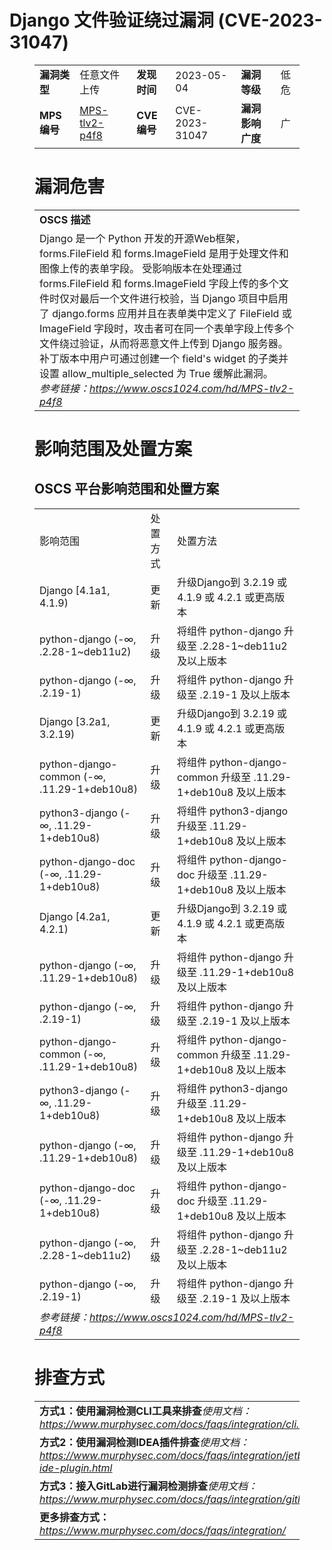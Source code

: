 # Django 文件验证绕过漏洞 (CVE-2023-31047)
<figure class="wp-block-table">
    <table>
        <tbody>
        <tr>
            <td><strong>漏洞类型</strong></td>
            <td>任意文件上传</td>
            <td><strong>发现时间</strong></td>
            <td>2023-05-04</td>
            <td><strong>漏洞等级</strong></td>
            <td>低危</td>
        </tr>
        <tr>
            <td><strong>MPS编号</strong></td>
            <td><a href="https://www.oscs1024.com/hd/MPS-tlv2-p4f8">MPS-tlv2-p4f8</a></td>
            <td><strong>CVE编号</strong></td>
            <td>CVE-2023-31047</td>
            <td><strong>漏洞影响广度</strong></td>
            <td>广</td>
        </tr>
        </tbody>
    </table>
</figure>


<figure class="wp-block-table">
    <h1 class="wp-block-heading">漏洞危害</h1>
    <table>
        <tbody>
        <tr>
            <td><strong>OSCS 描述</strong></td>
        </tr>
        <tr>
            <td>Django 是一个 Python 开发的开源Web框架，forms.FileField 和 forms.ImageField 是用于处理文件和图像上传的表单字段。
受影响版本在处理通过 forms.FileField 和 forms.ImageField 字段上传的多个文件时仅对最后一个文件进行校验，当 Django 项目中启用了 django.forms 应用并且在表单类中定义了 FileField 或 ImageField 字段时，攻击者可在同一个表单字段上传多个文件绕过验证，从而将恶意文件上传到 Django 服务器。补丁版本中用户可通过创建一个 field's widget  的子类并设置 allow_multiple_selected 为 True 缓解此漏洞。<br><em>参考链接：<a
                    href="https://www.oscs1024.com/hd/MPS-tlv2-p4f8">https://www.oscs1024.com/hd/MPS-tlv2-p4f8</a></em>
            </td>
        </tr>
        </tbody>
    </table>
</figure>


<figure class="wp-block-table alignleft">
    <h1 class="wp-block-heading">影响范围及处置方案</h1>
    <h2 class="wp-block-heading"><strong>OSCS</strong> <strong>平台影响范围和处置方案</strong></h2>
    <table>
        <tbody>
        <tr>
            <td>影响范围</td>
            <td>处置方式</td>
            <td>处置方法</td>
        </tr>
        <tr><td rowspan="1">Django [4.1a1, 4.1.9)</td><td>更新</td><td>升级Django到 3.2.19 或 4.1.9 或 4.2.1 或更高版本</td></tr><tr><td rowspan="1">python-django (-∞, .2.28-1~deb11u2)</td><td>升级</td><td>将组件 python-django 升级至 .2.28-1~deb11u2 及以上版本</td></tr><tr><td rowspan="1">python-django (-∞, .2.19-1)</td><td>升级</td><td>将组件 python-django 升级至 .2.19-1 及以上版本</td></tr><tr><td rowspan="1">Django [3.2a1, 3.2.19)</td><td>更新</td><td>升级Django到 3.2.19 或 4.1.9 或 4.2.1 或更高版本</td></tr><tr><td rowspan="1">python-django-common (-∞, .11.29-1+deb10u8)</td><td>升级</td><td>将组件 python-django-common 升级至 .11.29-1+deb10u8 及以上版本</td></tr><tr><td rowspan="1">python3-django (-∞, .11.29-1+deb10u8)</td><td>升级</td><td>将组件 python3-django 升级至 .11.29-1+deb10u8 及以上版本</td></tr><tr><td rowspan="1">python-django-doc (-∞, .11.29-1+deb10u8)</td><td>升级</td><td>将组件 python-django-doc 升级至 .11.29-1+deb10u8 及以上版本</td></tr><tr><td rowspan="1">Django [4.2a1, 4.2.1)</td><td>更新</td><td>升级Django到 3.2.19 或 4.1.9 或 4.2.1 或更高版本</td></tr><tr><td rowspan="1">python-django (-∞, .11.29-1+deb10u8)</td><td>升级</td><td>将组件 python-django 升级至 .11.29-1+deb10u8 及以上版本</td></tr><tr><td rowspan="1">python-django (-∞, .2.19-1)</td><td>升级</td><td>将组件 python-django 升级至 .2.19-1 及以上版本</td></tr><tr><td rowspan="1">python-django-common (-∞, .11.29-1+deb10u8)</td><td>升级</td><td>将组件 python-django-common 升级至 .11.29-1+deb10u8 及以上版本</td></tr><tr><td rowspan="1">python3-django (-∞, .11.29-1+deb10u8)</td><td>升级</td><td>将组件 python3-django 升级至 .11.29-1+deb10u8 及以上版本</td></tr><tr><td rowspan="1">python-django (-∞, .11.29-1+deb10u8)</td><td>升级</td><td>将组件 python-django 升级至 .11.29-1+deb10u8 及以上版本</td></tr><tr><td rowspan="1">python-django-doc (-∞, .11.29-1+deb10u8)</td><td>升级</td><td>将组件 python-django-doc 升级至 .11.29-1+deb10u8 及以上版本</td></tr><tr><td rowspan="1">python-django (-∞, .2.28-1~deb11u2)</td><td>升级</td><td>将组件 python-django 升级至 .2.28-1~deb11u2 及以上版本</td></tr><tr><td rowspan="1">python-django (-∞, .2.19-1)</td><td>升级</td><td>将组件 python-django 升级至 .2.19-1 及以上版本</td></tr>
        <tr>
            <td colspan="3"><em>参考链接：</em><em><a
                    href="https://www.oscs1024.com/hd/MPS-tlv2-p4f8">https://www.oscs1024.com/hd/MPS-tlv2-p4f8</a></em></td>
        </tr>
        </tbody>
    </table>
</figure>


<figure class="wp-block-table">
    <h1 class="wp-block-heading">排查方式</h1>
    <table>
        <tbody>
        <tr>
            <td><strong>方式1：使用漏洞检测CLI工具来排查</strong><em>使用文档：<a
                    href="https://www.murphysec.com/docs/faqs/integration/cli.html">https://www.murphysec.com/docs/faqs/integration/cli.html</a></em>
            </td>
        </tr>
        <tr>
            <td><strong>方式2：使用漏洞检测IDEA插件排查</strong><em>使用文档：<a
                    href="https://www.murphysec.com/docs/faqs/integration/jetbrains-ide-plugin.html">https://www.murphysec.com/docs/faqs/integration/jetbrains-ide-plugin.html</a></em>
            </td>
        </tr>
        <tr>
            <td><strong>方式3：接入GitLab进行漏洞检测排查</strong><em>使用文档：<a
                    href="https://www.murphysec.com/docs/faqs/integration/gitlab.html">https://www.murphysec.com/docs/faqs/integration/gitlab.html</a></em>
            </td>
        </tr>
        <tr>
            <td><strong>更多排查方式：</strong><em><a
                    href="https://www.murphysec.com/docs/faqs/integration/">https://www.murphysec.com/docs/faqs/integration/</a></em>
            </td>
        </tr>
        </tbody>
    </table>
</figure>